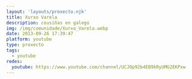 ```yaml
---
layout: 'layouts/proxecto.njk'
title: Xurxo Varela
description: cousiñas en galego
img: /img/comunidade/Xurxo_Varela.webp
date: 2013-09-26 17:39:47
platform: youtube
type: proxecto
tags:
  - youtube
redes:
  youtube: https://www.youtube.com/channel/UCJOp92b4EB9kRyUMG2EKPxw
---
```


